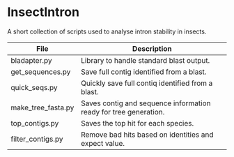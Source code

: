 # InsectIntron
A short collection of scripts used to analyse intron stability in insects.

| File                | Description                                                        |
| ------------------- | ------------------------------------------------------------------ |
| bladapter.py        | Library to handle standard blast output.                           |
| get_sequences.py    | Save full contig identified from a blast.                          |
| quick_seqs.py       | Quickly save full contiq identified from a blast.                  |
| make_tree_fasta.py  | Saves contig and sequence information ready for tree generation.   |
| top_contigs.py      | Saves the top hit for each species.                                |
| filter_contigs.py   | Remove bad hits based on identities and expect value.              |

